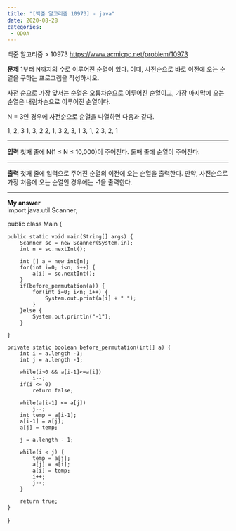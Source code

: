 ```yaml
---
title: "[백준 알고리즘 10973] - java"
date: 2020-08-28
categories: 
 - ODOA
---
```

백준 알고리즘 > 10973 
<a href="https://www.acmicpc.net/problem/10973">https://www.acmicpc.net/problem/10973</a>  

**문제**
1부터 N까지의 수로 이루어진 순열이 있다. 이때, 사전순으로 바로 이전에 오는 순열을 구하는 프로그램을 작성하시오.

사전 순으로 가장 앞서는 순열은 오름차순으로 이루어진 순열이고, 가장 마지막에 오는 순열은 내림차순으로 이루어진 순열이다.

N = 3인 경우에 사전순으로 순열을 나열하면 다음과 같다.

1, 2, 3
1, 3, 2
2, 1, 3
2, 3, 1
3, 1, 2
3, 2, 1

---
**입력**
첫째 줄에 N(1 ≤ N ≤ 10,000)이 주어진다. 둘째 줄에 순열이 주어진다.


---
**출력**
첫째 줄에 입력으로 주어진 순열의 이전에 오는 순열을 출력한다. 만약, 사전순으로 가장 처음에 오는 순열인 경우에는 -1을 출력한다.

---


**My answer**  
import java.util.Scanner;

public class Main {

	public static void main(String[] args) {
		Scanner sc = new Scanner(System.in);
		int n = sc.nextInt();
		
		int [] a = new int[n];
		for(int i=0; i<n; i++) {
			a[i] = sc.nextInt();
		}
		if(before_permutation(a)) {
			for(int i=0; i<n; i++) {
				System.out.print(a[i] + " ");
			}
		}else {
			System.out.println("-1");
		}

	}

	private static boolean before_permutation(int[] a) {
		int i = a.length -1;
		int j = a.length -1;
		
		while(i>0 && a[i-1]<=a[i])
			i--;
		if(i <= 0)
			return false;
		
		while(a[i-1] <= a[j])
			j--;
		int temp = a[i-1];
		a[i-1] = a[j];
		a[j] = temp;
		
		j = a.length - 1;
		
		while(i < j) {
			temp = a[j];
			a[j] = a[i];
			a[i] = temp;
			i++;
			j--;
		}
		
		return true;
	}

}

```




